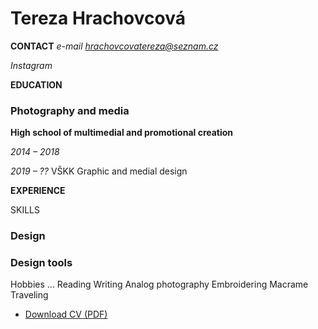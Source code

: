 # Tereza Hrachovcová
**CONTACT**
*e-mail*
*hrachovcovatereza@seznam.cz*

*Instagram*


**EDUCATION**
### Photography and media

**High school of multimedial and promotional creation**

*2014 – 2018*

*2019 – ??*
VŠKK
Graphic and medial design

**EXPERIENCE**



SKILLS
### Design
### Design tools

Hobbies
...
Reading
Writing
Analog photography
Embroidering
Macrame
Traveling

- [Download CV (PDF)](pdf/cv-2021-11-jgagne.pdf) <!-- At the top or bottom? -->


